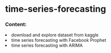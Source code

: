 <h1>time-series-forecasting</h1>

<h3>Content:</h3>
<li> download and explore dataset from kaggle</li>
<li> time series forecasting with Facebook Prophet</li>
<li> time series forecasting with ARIMA</li>
